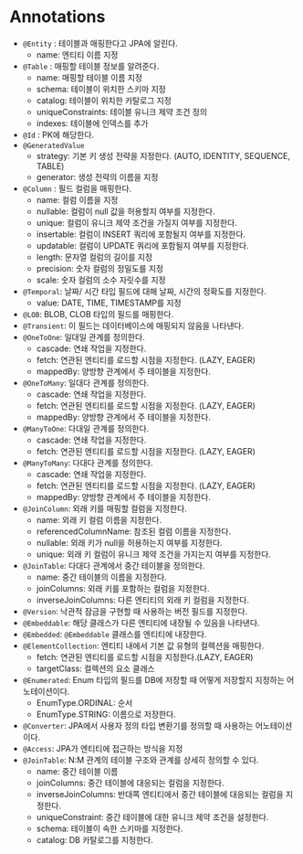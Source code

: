 # Annotations

- `@Entity` : 테이블과 매핑한다고 JPA에 알린다. 
  - name: 엔티티 이름 지정
- `@Table` : 매핑할 테이블 정보를 알려준다.
  - name: 매핑할 테이블 이름 지정
  - schema: 테이블이 위치한 스키마 지정
  - catalog: 테이블이 위치한 카탈로그 지정
  - uniqueConstraints: 테이블 유니크 제약 조건 정의
  - indexes: 테이블에 인덱스를 추가
- `@Id` : PK에 해당한다.
- `@GeneratedValue`
  - strategy: 기본 키 생성 전략을 지정한다. (AUTO, IDENTITY, SEQUENCE, TABLE)
  - generator: 생성 전략의 이름을 지정
- `@Column` : 필드 컬럼을 매핑한다.
  - name: 컬럼 이름을 지정
  - nullable: 컬럼이 null 값을 허용할지 여부를 지정한다.
  - unique: 컬럼이 유니크 제약 조건을 가질지 여부를 지정한다.
  - insertable: 컬럼이 INSERT 쿼리에 포함될지 여부를 지정한다.
  - updatable: 컬럼이 UPDATE 쿼리에 포함될지 여부를 지정한다.
  - length: 문자열 컬럼의 길이를 지정
  - precision: 숫자 컬럼의 정밀도를 지정
  - scale: 숫자 컬럼의 소수 자릿수를 지정
- `@Temporal`: 날짜/ 시간 타입 필드에 대해 날짜, 시간의 정확도를 지정한다.
  - value: DATE, TIME, TIMESTAMP를 지정
- `@LOB`: BLOB, CLOB 타입의 필드를 매핑한다.
- `@Transient`: 이 필드는 데이터베이스에 매핑되지 않음을 나타낸다.
- `@OneToOne`: 일대일 관계를 정의한다.
  - cascade: 연쇄 작업을 지정한다. 
  - fetch: 연관된 엔티티를 로드할 시점을 지정한다. (LAZY, EAGER)
  - mappedBy: 양방향 관계에서 주 테이블을 지정한다.
- `@OneToMany`: 일대다 관계를 정의한다.
  - cascade: 연쇄 작업을 지정한다.
  - fetch: 연관된 엔티티를 로드할 시점을 지정한다. (LAZY, EAGER)
  - mappedBy: 양방향 관계에서 주 테이블을 지정한다.
- `@ManyToOne`: 다대일 관계를 정의한다.
  - cascade: 연쇄 작업을 지정한다.
  - fetch: 연관된 엔티티를 로드할 시점을 지정한다. (LAZY, EAGER)
- `@ManyToMany`: 다대다 관계를 정의한다.
  - cascade: 연쇄 작업을 지정한다.
  - fetch: 연관된 엔티티를 로드할 시점을 지정한다. (LAZY, EAGER)
  - mappedBy: 양방향 관계에서 주 테이블을 지정한다.
- `@JoinColumn`: 외래 키를 매핑할 컬럼을 지정한다.
  - name: 외래 키 컬럼 이름을 지정한다.
  - referencedColumnName: 참조된 컬럼 이름을 지정한다.
  - nullable: 외래 키가 null을 허용하는지 여부를 지정한다.
  - unique: 외래 키 컬럼이 유니크 제약 조건을 가지는지 여부를 지정한다.
- `@JoinTable`: 다대다 관계에서 중간 테이블을 정의한다.
  - name: 중간 테이블의 이름을 지정한다.
  - joinColumns: 외래 키를 포함하는 컬럼을 지정한다.
  - inverseJoinColumns: 다른 엔티티의 외래 키 컬럼을 지정한다.
- `@Version`: 낙관적 잠금을 구현할 때 사용하는 버전 필드를 지정한다.
- `@Embeddable`: 해당 클래스가 다른 엔티티에 내장될 수 있음을 나타낸다.
- `@Embedded`: `@Embeddable` 클래스를 엔티티에 내장한다.
- `@ElementCollection`: 엔티티 내에서 기본 값 유형의 컬렉션을 매핑한다.
  - fetch: 연관된 엔티티를 로드할 시점을 지정한다.(LAZY, EAGER)
  - targetClass: 컬렉션의 요소 클래스 
- `@Enumerated`: Enum 타입의 필드를 DB에 저장할 때 어떻게 저장할지 지정하는 어노테이션이다.
  - EnumType.ORDINAL: 순서
  - EnumType.STRING: 이름으로 저장한다.
- `@Converter`: JPA에서 사용자 정의 타입 변환기를 정의할 때 사용하는 어노테이션이다.
- `@Access`: JPA가 엔티티에 접근하는 방식을 지정
- `@JoinTable`: N:M 관계의 테이블 구조와 관계를 상세히 정의할 수 있다.
  - name: 중간 테이블 이름
  - joinColumns: 중간 테이블에 대응되는 컬럼을 지정한다.
  - inverseJoinColumns: 반대쪽 엔티티에서 중간 테이블에 대응되는 컬럼을 지정한다.
  - uniqueConstraint: 중간 테이블에 대한 유니크 제약 조건을 설정한다.
  - schema: 테이블이 속한 스키마를 지정한다.
  - catalog: DB 카탈로그를 지정한다.